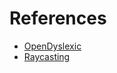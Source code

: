 # References

- [OpenDyslexic](https://antijingoist.itch.io/opendyslexic)
- [Raycasting](https://lodev.org/cgtutor/raycasting.html)
